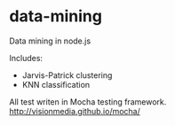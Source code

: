 data-mining
===========

Data mining in node.js

Includes:
 * Jarvis-Patrick clustering
 * KNN classification

All test writen in Mocha testing framework.
http://visionmedia.github.io/mocha/

